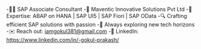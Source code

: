-👨‍💻 SAP Associate Consultant
-💼 Maventic Innovative Solutions Pvt Ltd
-🚀 Expertise: ABAP on HANA | SAP UI5 | SAP Fiori | SAP OData
-🔍 Crafting efficient SAP solutions with passion
-🌱 Always exploring new tech horizons
-✉️ Reach out: iamgokul381@gmail.com
-🔗 LinkedIn: https://www.linkedin.com/in/-gokul-prakash/

<!---
gokulyasu/gokulyasu is a ✨ special ✨ repository because its `README.md` (this file) appears on your GitHub profile.
You can click the Preview link to take a look at your changes.
--->
